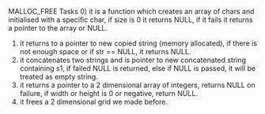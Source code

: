 MALLOC_FREE
Tasks
0) it is a function which creates an array of chars and initialised with a specific char, if size is 0 it returns NULL, if it fails it returns a pointer to the array or NULL.
1) it returns to a pointer to new copied string (memory allocated), if there is not enough space or if str == NULL, it returns NULL.
2) it concatenates two strings and is pointer to new concatenated string containing s1, if failed NULL is returned, else if NULL is passed, it will be treated as empty string.
3) it returns a pointer to a 2 dimensional array of integers, returns NULL on failure, if width or height is 0 or negative, return NULL.
4) it frees a 2 dimensional grid we made before.

